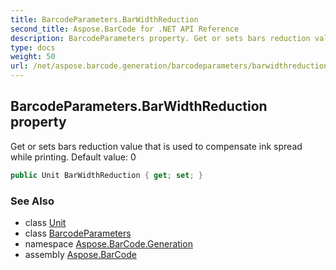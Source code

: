 ```yaml
---
title: BarcodeParameters.BarWidthReduction
second_title: Aspose.BarCode for .NET API Reference
description: BarcodeParameters property. Get or sets bars reduction value that is used to compensate ink spread while printing. Default value 0
type: docs
weight: 50
url: /net/aspose.barcode.generation/barcodeparameters/barwidthreduction/
---
```

## BarcodeParameters.BarWidthReduction property

Get or sets bars reduction value that is used to compensate ink spread while printing. Default value: 0

```csharp
public Unit BarWidthReduction { get; set; }
```

### See Also

* class [Unit](../../unit/)
* class [BarcodeParameters](../)
* namespace [Aspose.BarCode.Generation](../../../aspose.barcode.generation/)
* assembly [Aspose.BarCode](../../../)


